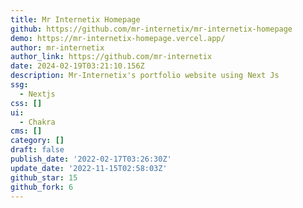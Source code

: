 ```yaml
---
title: Mr Internetix Homepage
github: https://github.com/mr-internetix/mr-internetix-homepage
demo: https://mr-internetix-homepage.vercel.app/
author: mr-internetix
author_link: https://github.com/mr-internetix
date: 2024-02-19T03:21:10.156Z
description: Mr-Internetix's portfolio website using Next Js
ssg:
  - Nextjs
css: []
ui:
  - Chakra
cms: []
category: []
draft: false
publish_date: '2022-02-17T03:26:30Z'
update_date: '2022-11-15T02:58:03Z'
github_star: 15
github_fork: 6
---
```

